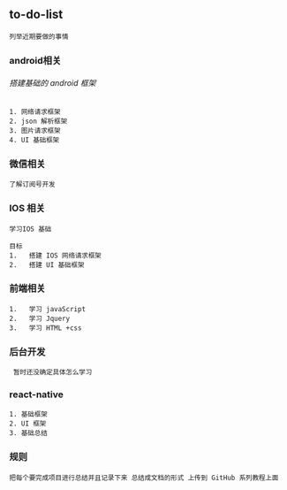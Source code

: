 ## to-do-list
    列举近期要做的事情


### android相关
######  搭建基础的 android 框架    

    1. 网络请求框架  
    2. json 解析框架 
    3. 图片请求框架
    4. UI 基础框架
    


### 微信相关
    了解订阅号开发




### IOS 相关

    学习IOS 基础     

    目标  
    1.   搭建 IOS 网络请求框架 
    2.   搭建 UI 基础框架
### 前端相关  
  
    1.   学习 javaScript
    2.   学习 Jquery
    3.   学习 HTML +css
  



### 后台开发
     暂时还没确定具体怎么学习
 






### react-native

    1. 基础框架  
    2. UI 框架
    3. 基础总结



###     规则  
    把每个要完成项目进行总结并且记录下来 总结成文档的形式 上传到 GitHub 系列教程上面
      

